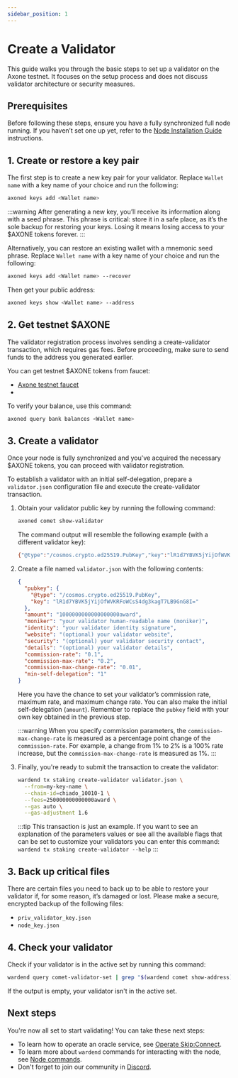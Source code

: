 ```yaml
---
sidebar_position: 1
---
```


# Create a Validator

This guide walks you through the basic steps to set up a validator on the Axone testnet. It focuses on the setup process and does not discuss validator architecture or security measures.

## Prerequisites

Before following these steps, ensure you have a fully synchronized full node running. If you haven’t set one up yet, refer to the [Node Installation Guide](installation) instructions.

## 1. Create or restore a key pair

The first step is to create a new key pair for your validator. Replace `Wallet name` with a key name of your choice and run the following:

```bash
axoned keys add <Wallet name>
```

:::warning
After generating a new key, you’ll receive its information along with a seed phrase. This phrase is critical: store it in a safe place, as it’s the sole backup for restoring your keys. Losing it means losing access to your $AXONE tokens forever.
:::

Alternatively, you can restore an existing wallet with a mnemonic seed phrase. Replace `Wallet name` with a key name of your choice and run the following:

```bash
axoned keys add <Wallet name> --recover
```

Then get your public address:

```bash
axoned keys show <Wallet name> --address
```

## 2. Get testnet $AXONE

The validator registration process involves sending a create-validator transaction, which requires gas fees. Before proceeding, make sure to send funds to the address you generated earlier.

You can get testnet $AXONE tokens from faucet:

- [Axone testnet faucet](https://faucet.axone.xyz)
- 
To verify your balance, use this command:

```bash
axoned query bank balances <Wallet name>
```

## 3. Create a validator

Once your node is fully synchronized and you've acquired the necessary $AXONE tokens, you can proceed with validator registration.

To establish a validator with an initial self-delegation, prepare a `validator.json` configuration file and execute the create-validator transaction.

1. Obtain your validator public key by running the following command:

   ```bash
   axoned comet show-validator
   ```

   The command output will resemble the following example (with a different validator key):

   ```bash
   {"@type":"/cosmos.crypto.ed25519.PubKey","key":"lR1d7YBVK5jYijOfWVKRFoWCsS4dg3kagT7LB9GnG8I="}
   ```

2. Create a file named `validator.json` with the following contents:

   ```json
   {
     "pubkey": {
       "@type": "/cosmos.crypto.ed25519.PubKey",
       "key": "lR1d7YBVK5jYijOfWVKRFoWCsS4dg3kagT7LB9GnG8I="
     },
     "amount": "1000000000000000000award",
     "moniker": "your validator human-readable name (moniker)",
     "identity": "your validator identity signature",
     "website": "(optional) your validator website",
     "security": "(optional) your validator security contact",
     "details": "(optional) your validator details",
     "commission-rate": "0.1",
     "commission-max-rate": "0.2",
     "commission-max-change-rate": "0.01",
     "min-self-delegation": "1"
   }
   ```

   Here you have the chance to set your validator’s commission rate, maximum rate, and maximum change rate. You can also make the initial self-delegation (`amount`). Remember to replace the `pubkey` field with your own key obtained in the previous step.

   :::warning
   When you specify commission parameters, the `commission-max-change-rate` is measured as a percentage point change of the `commission-rate`. For example, a change from 1% to 2% is a 100% rate increase, but the `commission-max-change-rate` is measured as 1%.
   :::

3. Finally, you're ready to submit the transaction to create the validator:
   ```bash
   wardend tx staking create-validator validator.json \
     --from=my-key-name \
     --chain-id=chiado_10010-1 \
     --fees=250000000000000award \
     --gas auto \
     --gas-adjustment 1.6
   ```
   :::tip
   This transaction is just an example. If you want to see an explanation of the parameters values or see all the available flags that can be set to customize your validators you can enter this command: `wardend tx staking create-validator --help`
   :::

## 3. Back up critical files

There are certain files you need to back up to be able to restore your validator if, for some reason, it’s damaged or lost. Please make a secure, encrypted backup of the following files:

- `priv_validator_key.json`
- `node_key.json`

## 4. Check your validator

Check if your validator is in the active set by running this command:

```bash
wardend query comet-validator-set | grep "$(wardend comet show-address)"
```

If the output is empty, your validator isn't in the active set.

## Next steps

You're now all set to start validating! You can take these next steps:

- To learn how to operate an oracle service, see [Operate Skip:Connect](operate-skip-connect).
- To learn more about `wardend` commands for interacting with the node, see [Node commands](node-commands).
- Don't forget to join our community in [Discord](https://discord.com/invite/wardenprotocol).
